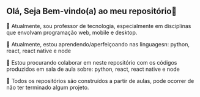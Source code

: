## Olá, Seja Bem-vindo(a) ao meu repositório👋

🔭 Atualmente, sou professor de tecnologia, especialmente em disciplinas que envolvam programação web, mobile e desktop.

🌱 Atualmente, estou aprendendo/aperfeiçoando nas linguagesn: python, react, react native e node

👯 Estou procurando colaborar em neste repositório com os códigos produzidos em sala de aula sobre: python, react, react native e node

🧩 Todos os repositórios são construídos a partir de aulas, pode ocorrer de não ter terminado algum projeto.
